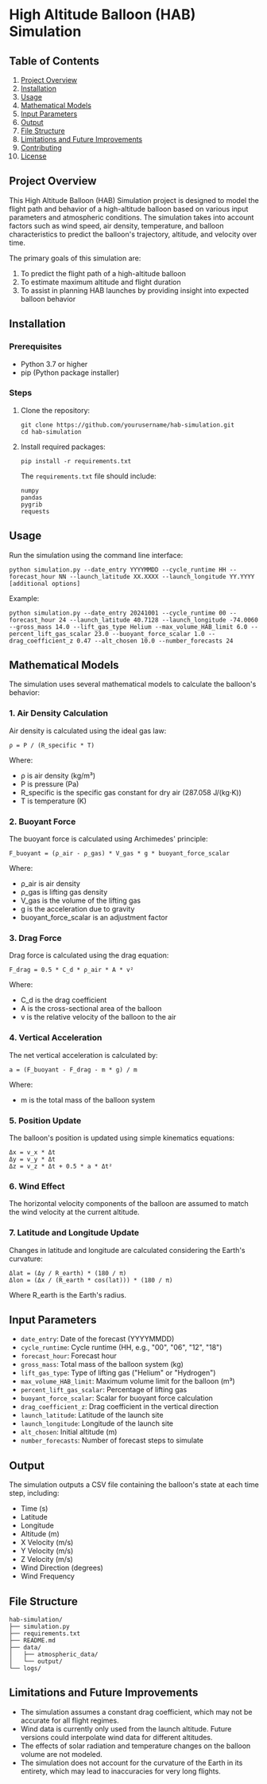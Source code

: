 # High Altitude Balloon (HAB) Simulation

## Table of Contents
1. [Project Overview](#project-overview)
2. [Installation](#installation)
3. [Usage](#usage)
4. [Mathematical Models](#mathematical-models)
5. [Input Parameters](#input-parameters)
6. [Output](#output)
7. [File Structure](#file-structure)
8. [Limitations and Future Improvements](#limitations-and-future-improvements)
9. [Contributing](#contributing)
10. [License](#license)

## Project Overview

This High Altitude Balloon (HAB) Simulation project is designed to model the flight path and behavior of a high-altitude balloon based on various input parameters and atmospheric conditions. The simulation takes into account factors such as wind speed, air density, temperature, and balloon characteristics to predict the balloon's trajectory, altitude, and velocity over time.

The primary goals of this simulation are:
1. To predict the flight path of a high-altitude balloon
2. To estimate maximum altitude and flight duration
3. To assist in planning HAB launches by providing insight into expected balloon behavior

## Installation

### Prerequisites
- Python 3.7 or higher
- pip (Python package installer)

### Steps
1. Clone the repository:
   ```
   git clone https://github.com/yourusername/hab-simulation.git
   cd hab-simulation
   ```

2. Install required packages:
   ```
   pip install -r requirements.txt
   ```

   The `requirements.txt` file should include:
   ```
   numpy
   pandas
   pygrib
   requests
   ```

## Usage

Run the simulation using the command line interface:

```
python simulation.py --date_entry YYYYMMDD --cycle_runtime HH --forecast_hour NN --launch_latitude XX.XXXX --launch_longitude YY.YYYY [additional options]
```

Example:
```
python simulation.py --date_entry 20241001 --cycle_runtime 00 --forecast_hour 24 --launch_latitude 40.7128 --launch_longitude -74.0060 --gross_mass 14.0 --lift_gas_type Helium --max_volume_HAB_limit 6.0 --percent_lift_gas_scalar 23.0 --buoyant_force_scalar 1.0 --drag_coefficient_z 0.47 --alt_chosen 10.0 --number_forecasts 24
```

## Mathematical Models

The simulation uses several mathematical models to calculate the balloon's behavior:

### 1. Air Density Calculation
Air density is calculated using the ideal gas law:
```
ρ = P / (R_specific * T)
```
Where:
- ρ is air density (kg/m³)
- P is pressure (Pa)
- R_specific is the specific gas constant for dry air (287.058 J/(kg·K))
- T is temperature (K)

### 2. Buoyant Force
The buoyant force is calculated using Archimedes' principle:
```
F_buoyant = (ρ_air - ρ_gas) * V_gas * g * buoyant_force_scalar
```
Where:
- ρ_air is air density
- ρ_gas is lifting gas density
- V_gas is the volume of the lifting gas
- g is the acceleration due to gravity
- buoyant_force_scalar is an adjustment factor

### 3. Drag Force
Drag force is calculated using the drag equation:
```
F_drag = 0.5 * C_d * ρ_air * A * v²
```
Where:
- C_d is the drag coefficient
- A is the cross-sectional area of the balloon
- v is the relative velocity of the balloon to the air

### 4. Vertical Acceleration
The net vertical acceleration is calculated by:
```
a = (F_buoyant - F_drag - m * g) / m
```
Where:
- m is the total mass of the balloon system

### 5. Position Update
The balloon's position is updated using simple kinematics equations:
```
Δx = v_x * Δt
Δy = v_y * Δt
Δz = v_z * Δt + 0.5 * a * Δt²
```

### 6. Wind Effect
The horizontal velocity components of the balloon are assumed to match the wind velocity at the current altitude.

### 7. Latitude and Longitude Update
Changes in latitude and longitude are calculated considering the Earth's curvature:
```
Δlat = (Δy / R_earth) * (180 / π)
Δlon = (Δx / (R_earth * cos(lat))) * (180 / π)
```
Where R_earth is the Earth's radius.

## Input Parameters

- `date_entry`: Date of the forecast (YYYYMMDD)
- `cycle_runtime`: Cycle runtime (HH, e.g., "00", "06", "12", "18")
- `forecast_hour`: Forecast hour
- `gross_mass`: Total mass of the balloon system (kg)
- `lift_gas_type`: Type of lifting gas ("Helium" or "Hydrogen")
- `max_volume_HAB_limit`: Maximum volume limit for the balloon (m³)
- `percent_lift_gas_scalar`: Percentage of lifting gas
- `buoyant_force_scalar`: Scalar for buoyant force calculation
- `drag_coefficient_z`: Drag coefficient in the vertical direction
- `launch_latitude`: Latitude of the launch site
- `launch_longitude`: Longitude of the launch site
- `alt_chosen`: Initial altitude (m)
- `number_forecasts`: Number of forecast steps to simulate

## Output

The simulation outputs a CSV file containing the balloon's state at each time step, including:

- Time (s)
- Latitude
- Longitude
- Altitude (m)
- X Velocity (m/s)
- Y Velocity (m/s)
- Z Velocity (m/s)
- Wind Direction (degrees)
- Wind Frequency

## File Structure

```
hab-simulation/
├── simulation.py
├── requirements.txt
├── README.md
├── data/
│   ├── atmospheric_data/
│   └── output/
└── logs/
```

## Limitations and Future Improvements

- The simulation assumes a constant drag coefficient, which may not be accurate for all flight regimes.
- Wind data is currently only used from the launch altitude. Future versions could interpolate wind data for different altitudes.
- The effects of solar radiation and temperature changes on the balloon volume are not modeled.
- The simulation does not account for the curvature of the Earth in its entirety, which may lead to inaccuracies for very long flights.


